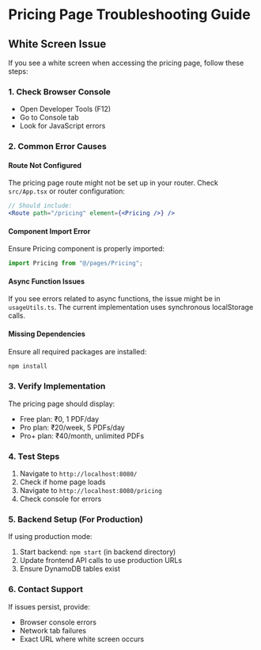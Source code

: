 # Pricing Page Troubleshooting Guide

## White Screen Issue

If you see a white screen when accessing the pricing page, follow these steps:

### 1. Check Browser Console
- Open Developer Tools (F12)
- Go to Console tab
- Look for JavaScript errors

### 2. Common Error Causes

#### Route Not Configured
The pricing page route might not be set up in your router. Check `src/App.tsx` or router configuration:

```jsx
// Should include:
<Route path="/pricing" element={<Pricing />} />
```

#### Component Import Error
Ensure Pricing component is properly imported:

```jsx
import Pricing from "@/pages/Pricing";
```

#### Async Function Issues
If you see errors related to async functions, the issue might be in `usageUtils.ts`. The current implementation uses synchronous localStorage calls.

#### Missing Dependencies
Ensure all required packages are installed:
```bash
npm install
```

### 3. Verify Implementation

The pricing page should display:
- Free plan: ₹0, 1 PDF/day
- Pro plan: ₹20/week, 5 PDFs/day
- Pro+ plan: ₹40/month, unlimited PDFs

### 4. Test Steps

1. Navigate to `http://localhost:8080/`
2. Check if home page loads
3. Navigate to `http://localhost:8080/pricing`
4. Check console for errors

### 5. Backend Setup (For Production)

If using production mode:
1. Start backend: `npm start` (in backend directory)
2. Update frontend API calls to use production URLs
3. Ensure DynamoDB tables exist

### 6. Contact Support

If issues persist, provide:
- Browser console errors
- Network tab failures
- Exact URL where white screen occurs